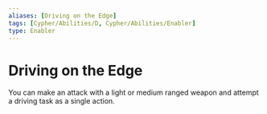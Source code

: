 ```yaml
---
aliases: [Driving on the Edge]
tags: [Cypher/Abilities/D, Cypher/Abilities/Enabler]
type: Enabler
---
```


# Driving on the Edge

You can make an attack with a light or medium ranged weapon and attempt a driving task as a single action.
